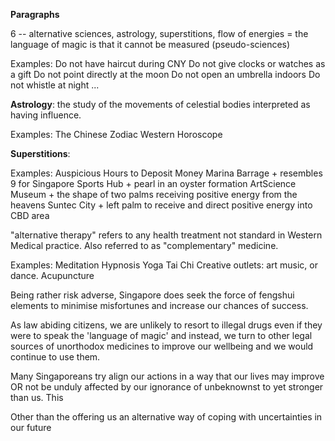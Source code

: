 **Paragraphs**

6 -- alternative sciences, astrology, superstitions, flow of energies
	= the language of magic is that it cannot be measured (pseudo-sciences)
	
Examples:
	Do not have haircut during CNY
	Do not give clocks or watches as a gift
	Do not point directly at the moon 
	Do not open an umbrella indoors
	Do not whistle at night
	...
	
**Astrology**: the study of the movements of celestial bodies interpreted as having influence.

Examples:
	The Chinese Zodiac
	Western Horoscope

**Superstitions**: 

Examples:
	Auspicious Hours to Deposit Money
	Marina Barrage + resembles 9 for 
	Singapore Sports Hub + pearl in an oyster formation
	ArtScience Museum + the shape of two palms receiving positive energy from the heavens
	Suntec City + left palm to receive and direct positive energy into CBD area

"alternative therapy" refers to any health treatment not standard in Western Medical practice.
Also referred to as "complementary" medicine.

Examples:
	Meditation
	Hypnosis
	Yoga
	Tai Chi 
	Creative outlets: art music, or dance.
	Acupuncture
	
Being rather risk adverse, Singapore does seek the force of fengshui elements to minimise misfortunes and increase our chances of success.

As law abiding citizens, we are unlikely to resort to illegal drugs even if they were to speak the 'language of magic' and instead, we turn to other legal sources of unorthodox medicines to improve our wellbeing and we would continue to use them.

Many Singaporeans try align our actions in a way that our lives may improve OR not be unduly affected by our ignorance of unbeknownst to yet stronger than us. This 

Other than the offering us an alternative way of coping with uncertainties in our future 
